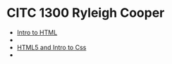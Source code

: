 # CITC 1300 Ryleigh Cooper

<ul>
    <li><a href="intro_to_html/index.html" target="_blank">Intro to HTML</a><li>
    <li><a href="HTML5_intro_to_css/about.html" target="_blank">HTML5 and Intro to Css</a><li>
<ul>
